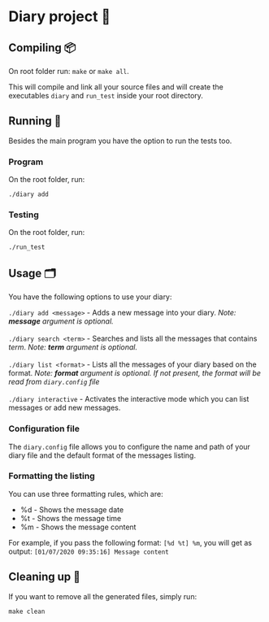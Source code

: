 # Diary project :book:

## Compiling :package:

On root folder run: `make` or `make all`.

This will compile and link all your source files and will create the executables `diary` and `run_test` inside your root directory.

## Running :runner:

Besides the main program you have the option to run the tests too.

### Program

On the root folder, run:

```shell
./diary add
```

### Testing

On the root folder, run:

```shell
./run_test
```

## Usage 🗂️

You have the following options to use your diary:

`./diary add <message>` - Adds a new message into your diary. _Note: **message** argument is optional._<br><br>
`./diary search <term>` - Searches and lists all the messages that contains _term_. _Note: **term** argument is optional._<br><br>
`./diary list <format>` - Lists all the messages of your diary based on the format. _Note: **format** argument is optional. If not present, the format will be read from `diary.config` file_<br><br>
`./diary interactive` - Activates the interactive mode which you can list messages or add new messages.

### Configuration file

The `diary.config` file allows you to configure the name and path of your diary file and the default format of the messages listing.

### Formatting the listing

You can use three formatting rules, which are:

- %d - Shows the message date
- %t - Shows the message time
- %m - Shows the message content

For example, if you pass the following format: `[%d %t] %m`, you will get as output:
`[01/07/2020 09:35:16] Message content`

## Cleaning up 🧽

If you want to remove all the generated files, simply run:

```shell
make clean
```
